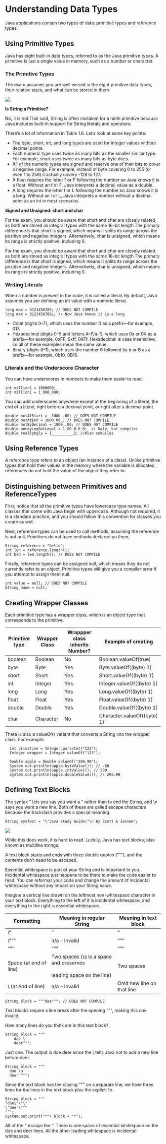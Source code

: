 # Understanding Data Types

Java applications contain two types of data: primitive types and reference types.

## Using Primitive Types

Java has eight built-in data types, referred to as the Java primitive types.
A primitive is just a single value in memory, such as a number or character.

### The Primitive Types

The exam assumes you are well versed in the eight primitive data types, their relative sizes, and what can be stored in
them.

![](../images/Primitive-types.png)

**Is String a Primitive?**

No, it is not.That said, String is often mistaken for a ninth primitive because Java includes built-in support for
String literals and operators.

There’s a lot of information in Table 1.6. Let’s look at some key points:

- The byte, short, int, and long types are used for integer values without decimal points.
- Each numeric type uses twice as many bits as the smaller similar type. For example, short uses twice as many bits as
  byte does.
- All of the numeric types are signed and reserve one of their bits to cover a negative range. For example, instead of
  byte covering 0 to 255 (or even 1 to 256) it actually covers -128 to 127.
- A float requires the letter f or F following the number so Java knows it is a float. Without an f or F, Java
  interprets a decimal value as a double.
- A long requires the letter l or L following the number so Java knows it is a long. Without an l or L, Java interprets
  a number without a decimal point as an int in most scenarios.

**Signed and Unsigned: short and char**

For the exam, you should be aware that short and char are closely related, as both are stored as integral types with the
same 16-bit length.The primary difference is that short is signed, which means it splits its range across the positive
and negative integers. Alternatively, char is unsigned, which means its range is strictly positive, including 0.

For the exam, you should be aware that short and char are closely related, as both are stored as integral types with the
same 16-bit length.The primary difference is that short is signed, which means it splits its range across the positive
and negative integers. Alternatively, char is unsigned, which means its range is strictly positive, including 0.

### Writing Literals

When a number is present in the code, it is called a literal. By default, Java assumes you are defining an int value
with a numeric literal.

```
long max = 3123456789; // DOES NOT COMPILE
long max = 3123456789L; // Now Java knows it is a long
```

- Octal (digits 0–7), which uses the number 0 as a prefix—for example, 017.
- Hexadecimal (digits 0–9 and letters A–F/a–f), which uses 0x or 0X as a prefix—for example, 0xFF, 0xff, 0XFf.
  Hexadecimal is case insensitive, so all of these examples mean the same value.
- Binary (digits 0–1), which uses the number 0 followed by b or B as a prefix—for example, 0b10, 0B10.

### Literals and the Underscore Character

You can have underscores in numbers to make them easier to read:

```
int million1 = 1000000;
int million1 = 1_000_000;
```

You can add underscores anywhere except at the beginning of a literal, the end of a literal, right before a decimal
point, or right after a decimal point.

```
double notAtStart = _1000 .00; // DOES NOT COMPILE
double notAtEnd = 1000.00_; // DOES NOT COMPILE
double notByDecimal = 1000_.00; // DOES NOT COMPILE
double annoyingButLegal = 1_00_0.0_0;  // Ugly, but compiles
double reallyUgly = 1__________2; //Also compiles
```

## Using Reference Types

A reference type refers to an object (an instance of a class). Unlike primitive types that hold their values in the
memory where the variable is allocated, references do not hold the value of the object they refer to.

## Distinguishing between Primitives and ReferenceTypes

First, notice that all the primitive types have lowercase type names. All classes that come with Java begin with
uppercase. Although not required, it is a standard practice, and you should follow this convention for classes you
create as well.

Next, reference types can be used to call methods, assuming the reference is not null. Primitives do not have methods
declared on them.

    String reference = "hello";
    int len = reference.length();
    int bad = len.length(); // DOES NOT COMPILE

Finally, reference types can be assigned null, which means they do not currently refer to an object. Primitive types
will give you a compiler error if you attempt to assign them null.

    int value = null; // DOES NOT COMPILE 
    String name = null;

## Creating Wrapper Classes

Each primitive type has a wrapper class, which is an object type that corresponds to the primitive.

| Primitive type | Wrapper Class | Wrappper class inherits Number? | Example of creating         |
| ---------------- | --------------- | --------------------------------- | ----------------------------- |
| boolean        | Boolean       | No                              | Boolean.valueOf(true)       |
| byte           | Byte          | Yes                             | Byte.valueOf((byte) 1)      |
| short          | Short         | Yes                             | Short.valueOf((byte) 1)     |
| int            | Integer       | Yes                             | Integer.valueOf((byte) 1)   |
| long           | Long          | Yes                             | Long.valueOf((byte) 1)      |
| float          | Float         | Yes                             | Float.valueOf((byte) 1)     |
| double         | Double        | Yes                             | Double.valueOf((byte) 1)    |
| char           | Character     | No                              | Character.valueOf((byte) 1) |

There is also a valueOf() variant that converts a String into the wrapper class. For example:

```
  int primitive = Integer.parseInt("123"); 
  Integer wrapper = Integer.valueOf("123");
  
  Double apple = Double.valueOf("200.99"); 
  System.out.println(apple.byteValue()); // -56 
  System.out.println(apple.intValue()); // 200 
  System.out.println(apple.doubleValue()); // 200.99
```

## Defining Text Blocks

The syntax \" lets you say you want a " rather than to end the String, and \n says you want a new line.
Both of these are called escape characters because the backslash provides a special meaning.

```
String eyeTest = "\"Java Study Guide\"\n by Scott & Jeanne";
```

![](../images/Text-block.png)

While this does work, it is hard to read. Luckily, Java has text blocks, also known as multiline strings.

A text block starts and ends with three double quotes ("""), and the contents don’t need to be escaped.

Essential whitespace is part of your String and is important to you. Incidental whitespace just happens to be there to
make the code easier to read. You can reformat your code and change the amount of incidental whitespace without any
impact on your String value.

Imagine a vertical line drawn on the leftmost non-whitespace character in your text block. Everything to the left of it
is incidental whitespace, and everything to the right is essential whitespace.

| Formatting             | Meaning in regular String                                                   | Meaning in text block      |
| ------------------------ | ----------------------------------------------------------------------------- | ---------------------------- |
| \\"                    | "                                                                           | "                          |
| \\"""                  | n/a – Invalid                                                              | """                        |
| \"\"\"                 | """                                                                         | """                        |
| Space (at end of line) | Two spaces (\s is a space and preserves<br/><br/>leading space on the line) | Two spaces                 |
| \ (at end of line)     | n/a – Invalid                                                              | Omit new line on that line |

```
String block = """doe"""; // DOES NOT COMPILE
```

Text blocks require a line break after the opening """, making this one invalid.

How many lines do you think are in this text block?

```
String block = """
    doe \ 
    deer""";
```

Just one. The output is doe deer since the \ tells Java not to add a new line before deer.

```
String block = """
  doe \n 
  deer """;

```

Since the text block has the closing """ on a separate line, we have three lines for the lines in the text block plus
the explicit \n.

```
String block = """
"doe\"\"\"
\"deer\"""
""";
System.out.print("*"+ block + "*");

```

All of the \" escape the ". There is one space of essential whitespace on the doe and deer lines. All the other leading
whitespace is incidental whitespace.
